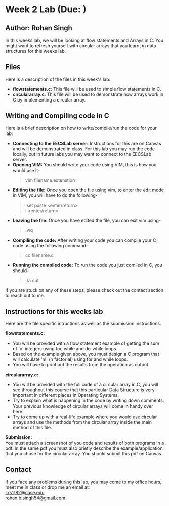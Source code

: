 # Week 2 Lab (Due: )
## Author: Rohan Singh  

In this weeks lab, we will be looking at flow statements and Arrays in C. You might want to refresh yourself with circular arrays that you learnt in data structures for this weeks lab.  

## Files
Here is a description of the files in this week's lab:  
  - **flowstatements.c**: This file will be used to simple flow statements in C.         
  - **circulararray.c**: This file will be used to demonstrate how arrays work in C by implementing a circular array.    

## Writing and Compiling code in C
Here is a brief description on how to write/compile/run the code for your lab: 
  - **Connecting to the EECSLab server:** Instructions for this are on Canvas and will be demonstrated in class. For this lab you may run the code locally, but in future labs you may want to connect to the EECSLab server.    
  - **Opening VIM:** You should write your code using VIM, this is how you would use it-
    > vim filename.extenstion  
  - **Editing the file:** Once you open the file using vim, to enter the edit mode in VIM, you will have to do the following-  
    > :set paste <enter/return>  
    > i <enter/return>    
  - **Leaving the file:** Once you have edited the file, you can exit vim using-  
    > <esc>  
    > :wq  
  - **Compiling the code:** After writing your code you can compile your C code using the following command-  
    > cc filename.c  
  - **Running the compiled code:** To run the code you just comiled in C, you should-  
    > ./a.out  

If you are stuck on any of these steps, please check out the contact section to reach out to me.  

## Instructions for this weeks lab
Here are the file specific intructions as well as the submission instructions.  

**flowstatements.c:**  
  - You will be provided with a flow statement example of getting the sum of 'n' integers using for, while and do-while loops.      
  - Based on the example given above, you must design a C program that will calculate 'n!' (n factorial) using for and while loops.    
  - You will have to print out the results from the operation as output.    
  
**circulararray.c:**
  - You will be provided with the full code of a circular array in C, you will see throughout this course that this particular Data Structure is very important in different places in Operating Systems.  
  - Try to explain what is happening in the code by writing down comments. Your previous knowledge of circular arrays will come in handy over here.   
  - Try to come up with a real-life example where you would use circular arrays and use the methods from the circular array inside the main method of this file.  

**Submission:**  
You must attach a screenshot of you code and results of both programs in a pdf. In the same pdf you must also briefly describe the example/application that you chose for the circular array. You should submit this pdf on Canvas.  



## Contact
If you face any problems during this lab, you may come to my office hours, meet me in class or drop me an email at:  
rxs1182@case.edu  
rohan.b.singh54@gmail.com
